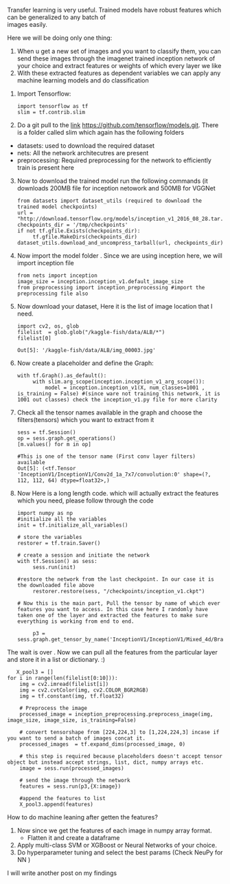 Transfer learning is very useful. Trained models have robust features which can be generalized to any batch of  
images easily. 

Here we will be doing only one thing:  
1) When u get a new set of images and you want to classify them, you can send these images through the imagenet trained inception network of your choice and extract features or weights of which every layer we like 
2) With these extracted features as dependent variables we can apply any machine learning models and do classification 

1. Import Tensorflow:

       import tensorflow as tf 
       slim = tf.contrib.slim
    
2. Do a git pull to the [link](https://github.com/tensorflow/models) https://github.com/tensorflow/models.git. There is a folder called slim which again has the following folders 
- datasets: used to download the required dataset
- nets: All the network architecutres are present
- preprocessing: Required preprocessing for the network to efficiently train is present here 
    
3. Now to download the trained model run the following commands (it downloads 200MB file for inception netowork and 500MB for VGGNet

       from datasets import dataset_utils (required to download the trained model checkpoints)
       url = "http://download.tensorflow.org/models/inception_v1_2016_08_28.tar.gz"
       checkpoints_dir = '/tmp/checkpoints'
       if not tf.gfile.Exists(checkpoints_dir):
            tf.gfile.MakeDirs(checkpoints_dir)
       dataset_utils.download_and_uncompress_tarball(url, checkpoints_dir)

4. Now import the model folder . Since we are using inception here, we will import inception file 
    
       from nets import inception
       image_size = inception.inception_v1.default_image_size
       from preprocessing import inception_preprocessing #import the preprocessing file also 
   
5. Now download your dataset, Here it is the list of image location that I need.

       import cv2, os, glob
       filelist  = glob.glob("/kaggle-fish/data/ALB/*")
       filelist[0]
    
       Out[5]: '/kaggle-fish/data/ALB/img_00003.jpg'
    
6. Now create a placeholder and  define the Graph:
    
       with tf.Graph().as_default():
            with slim.arg_scope(inception.inception_v1_arg_scope()):
                model = inception.inception_v1(X, num_classes=1001 , is_training = False) #(since ware not training this network, it is 1001 out classes) check the inception_v1.py file for more clarity
                
7. Check all the tensor names available in the graph and choose the filters(tensors) which you want to extract from it 

       sess = tf.Session()
       op = sess.graph.get_operations()
       [m.values() for m in op]
       
       #This is one of the tensor name (First conv layer filters) available
       Out[5]: (<tf.Tensor 'InceptionV1/InceptionV1/Conv2d_1a_7x7/convolution:0' shape=(?, 112, 112, 64) dtype=float32>,)
       
       
8. Now Here is a long length code. which will actually extract the features which you need, please follow through the code
     
       import numpy as np
       #initialize all the variables 
       init = tf.initialize_all_variables()
       
       # store the variables 
       restorer = tf.train.Saver()
       
       # create a session and initiate the network 
       with tf.Session() as sess:
            sess.run(init)
       
       #restore the network from the last checkpoint. In our case it is the downloaded file above
            restorer.restore(sess, "/checkpoints/inception_v1.ckpt")
       
       # Now this is the main part, Pull the tensor by name of which ever features you want to access. In this case here I randomly have taken one of the layer and extracted the features to make sure everything is working from end to end. 
       
            p3 = sess.graph.get_tensor_by_name('InceptionV1/InceptionV1/Mixed_4d/Branch_0/Conv2d_0a_1x1/convolution:0')
       
The wait is over . Now we can pull all the features from the particular layer and store it in a list or dictionary. :)

       X_pool3 = []
    for i in range(len(filelist[0:10])):
        img = cv2.imread(filelist[i])
        img = cv2.cvtColor(img, cv2.COLOR_BGR2RGB)
        img = tf.constant(img, tf.float32)
        
        # Preprocess the image 
        processed_image = inception_preprocessing.preprocess_image(img, image_size, image_size, is_training=False)
        
        # convert tensorshape from [224,224,3] to [1,224,224,3] incase if you want to send a batch of images concat it. 
        processed_images  = tf.expand_dims(processed_image, 0)
        
        # this step is required because placeholders doesn't accept tensor object but instead accept strings, list, dict, numpy arrays etc.
        image = sess.run(processed_images)
        
        # send the image through the network 
        features = sess.run(p3,{X:image})
        
        #append the features to list
        X_pool3.append(features) 
        
 
 How to do machine leaning after getten the features?
 1) Now since we get the features of each image in numpy array format. 
      - Flatten it and create a dataframe
 2) Apply multi-class SVM or XGBoost or Neural Networks of your choice.
 3) Do hyperparameter tuning and select the best params (Check NeuPy for NN )
 
 I will write another post on my findings
